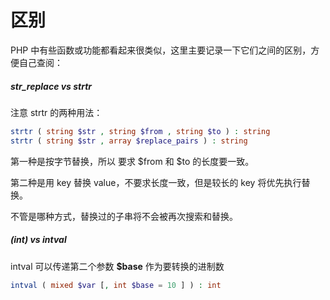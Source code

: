 # 区别

PHP 中有些函数或功能都看起来很类似，这里主要记录一下它们之间的区别，方便自己查阅：

##### str_replace vs strtr

注意 strtr 的两种用法：

```php
strtr ( string $str , string $from , string $to ) : string
strtr ( string $str , array $replace_pairs ) : string
```

第一种是按字节替换，所以 要求 \$from 和 \$to 的长度要一致。

第二种是用 key 替换 value，不要求长度一致，但是较长的 key 将优先执行替换。

不管是哪种方式，替换过的子串将不会被再次搜索和替换。





##### (int) vs intval

intval 可以传递第二个参数 **$base** 作为要转换的进制数

```php
intval ( mixed $var [, int $base = 10 ] ) : int
```

